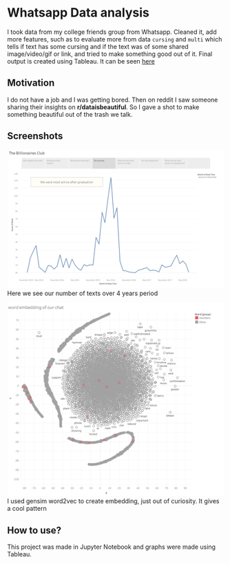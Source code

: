# Whatsapp Data analysis
I took data from my college friends group from Whatsapp. Cleaned it, add more features, such as  to evaluate more from data  `cursing` and `multi` which tells if text has some cursing and if the text was of some shared image/video/gif or link, and tried to make something good out of it. Final output is created using Tableau. It can be seen [here](https://public.tableau.com/profile/suyash.gulati#!/vizhome/Thebillionairesclub/Story1)
## Motivation
I do not have a job and I was getting bored. Then on reddit I saw someone sharing their insights on **r/dataisbeautiful**. So I gave a shot to make something beautiful out of the trash we talk.


## Screenshots
   ![alt text]( https://github.com/supersuyash/project/blob/master/Whatsapp/Pictures/our%20journey.png )
       Here we see our number of texts over 4 years period
       
       
![alt text]( https://github.com/supersuyash/project/blob/master/Whatsapp/Pictures/word%20embedding%20of%20our%20chat.png )
       I used gensim word2vec to create embedding, just out of curiosity. It gives a cool pattern

## How to use?
This project was made in Jupyter Notebook and graphs were made using Tableau.
